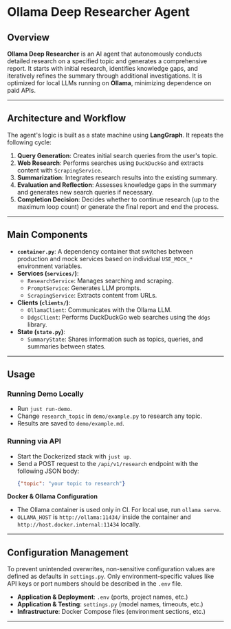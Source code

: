 # Ollama Deep Researcher Agent

## Overview

**Ollama Deep Researcher** is an AI agent that autonomously conducts detailed research on a specified topic and generates a comprehensive report. It starts with initial research, identifies knowledge gaps, and iteratively refines the summary through additional investigations. It is optimized for local LLMs running on **Ollama**, minimizing dependence on paid APIs.

---

## Architecture and Workflow

The agent's logic is built as a state machine using **LangGraph**. It repeats the following cycle:

1.  **Query Generation**: Creates initial search queries from the user's topic.
2.  **Web Research**: Performs searches using `DuckDuckGo` and extracts content with `ScrapingService`.
3.  **Summarization**: Integrates research results into the existing summary.
4.  **Evaluation and Reflection**: Assesses knowledge gaps in the summary and generates new search queries if necessary.
5.  **Completion Decision**: Decides whether to continue research (up to the maximum loop count) or generate the final report and end the process.

---

## Main Components

-   **`container.py`**: A dependency container that switches between production and mock services based on individual `USE_MOCK_*` environment variables.
-   **Services (`services/`)**:
    -   `ResearchService`: Manages searching and scraping.
    -   `PromptService`: Generates LLM prompts.
    -   `ScrapingService`: Extracts content from URLs.
-   **Clients (`clients/`)**:
    -   `OllamaClient`: Communicates with the Ollama LLM.
    -   `DdgsClient`: Performs DuckDuckGo web searches using the `ddgs` library.
-   **State (`state.py`)**:
    -   `SummaryState`: Shares information such as topics, queries, and summaries between states.

---

## Usage

### Running Demo Locally

-   Run `just run-demo`.
-   Change `research_topic` in `demo/example.py` to research any topic.
-   Results are saved to `demo/example.md`.

### Running via API

-   Start the Dockerized stack with `just up`.
-   Send a POST request to the `/api/v1/research` endpoint with the following JSON body:
    ```json
    {"topic": "your topic to research"}
    ```

**Docker & Ollama Configuration**
-   The Ollama container is used only in CI. For local use, run `ollama serve`.
-   `OLLAMA_HOST` is `http://ollama:11434/` inside the container and `http://host.docker.internal:11434` locally.

---

## Configuration Management

To prevent unintended overwrites, non-sensitive configuration values are defined as defaults in `settings.py`. Only environment-specific values like API keys or port numbers should be described in the `.env` file.

-   **Application & Deployment**: `.env` (ports, project names, etc.)
-   **Application & Testing**: `settings.py` (model names, timeouts, etc.)
-   **Infrastructure**: Docker Compose files (environment sections, etc.)

---
